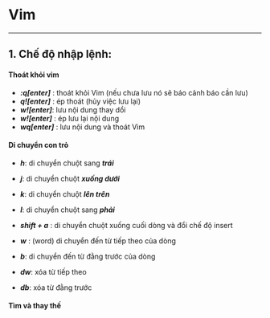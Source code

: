 # Vim
***

## 1. Chế độ nhập lệnh:

#### Thoát khỏi vim
* ***:q[enter]*** : thoát khỏi Vim (nếu chưa lưu nó sẽ báo cảnh báo cần lưu)
* ***q![enter]*** : ép thoát (hủy việc lưu lại)
* ***w![enter]***: lưu nội dung thay dổi
* ***w![enter]*** : ép lưu lại nội dung
* ***wq[enter]*** : lưu nội dung và thoát Vim

#### Di chuyển con trỏ
* ***h***: di chuyển chuột sang ***trái***
* ***j***: di chuyển chuột  ***xuống dưới***
* ***k***: di chuyển chuột  ***lên trên***
* ***l***: di chuyển chuột sang ***phải***
* ***shift + a*** : di chuyển chuột xuống cuối dòng và đổi chế độ insert
* ***w*** : (word) di chuyển đến từ tiếp theo của dòng
* ***b***: di chuyển đến từ đằng trước của dòng


* ***dw***: xóa từ tiếp theo
* ***db***: xóa từ đằng trước

#### Tìm và thay thế
